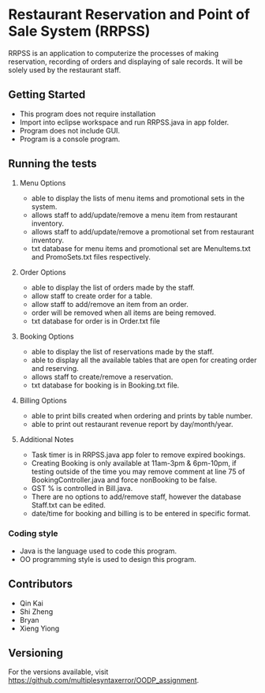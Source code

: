 # Restaurant Reservation and Point of Sale System (RRPSS)

RRPSS is an application to computerize the processes of making reservation, recording of
orders and displaying of sale records. It will be solely used by the restaurant staff.

## Getting Started

- This program does not require installation
- Import into eclipse workspace and run RRPSS.java in app folder.
- Program does not include GUI.
- Program is a console program.

## Running the tests

1. Menu Options 
	- able to display the lists of menu items and promotional sets in the system.
	- allows staff to add/update/remove a menu item from restaurant inventory.
	- allows staff to add/update/remove a promotional set from restaurant inventory.
	- txt database for menu items and promotional set are MenuItems.txt and PromoSets.txt files respectively.

2. Order Options 
	- able to display the list of orders made by the staff.
	- allow staff to create order for a table.
	- allow staff to add/remove an item from an order.
	- order will be removed when all items are being removed.
	- txt database for order is in Order.txt file

3. Booking Options 
	- able to display the list of reservations made by the staff.
	- able to display all the available tables that are open for creating order and reserving.
	- allows staff to create/remove a reservation.
	- txt database for booking is in Booking.txt file.

4. Billing Options 
	- able to print bills created when ordering and prints by table number.
	- able to print out restaurant revenue report by day/month/year.

5. Additional Notes 
	- Task timer is in RRPSS.java app foler to remove expired bookings.
	- Creating Booking is only available at 11am-3pm & 6pm-10pm, if testing outside of the time you may remove comment at line 75 of BookingController.java and force nonBooking to be false.
	- GST % is controlled in Bill.java.
	- There are no options to add/remove staff, however the database Staff.txt can be edited.
	- date/time for booking and billing is to be entered in specific format.

### Coding style

- Java is the language used to code this program.
- OO programming style is used to design this program.

## Contributors

- Qin Kai
- Shi Zheng
- Bryan
- Xieng Yiong

## Versioning

For the versions available, visit https://github.com/multiplesyntaxerror/OODP_assignment. 
